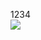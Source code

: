 1234
<br><img src="https://github.com/drawinger/timer/workflows/build/badge.svg?branch=master"><br>
